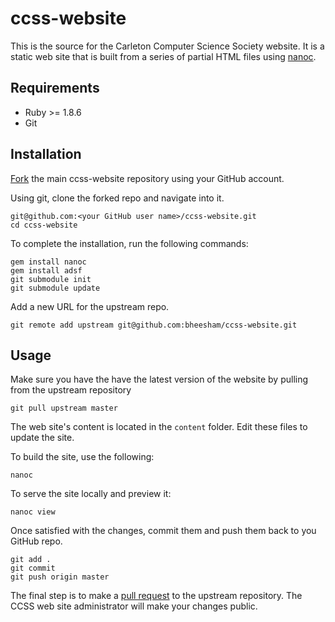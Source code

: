 ccss-website
============
This is the source for the Carleton Computer Science Society website. It is a
static web site that is built from a series of partial HTML files using
[nanoc](http://nanoc.ws/).

## Requirements
  * Ruby >= 1.8.6
  * Git

## Installation

[Fork](https://help.github.com/articles/fork-a-repo) the main ccss-website
repository using your GitHub account.

Using git, clone the forked repo and navigate into it.
```
git@github.com:<your GitHub user name>/ccss-website.git
cd ccss-website
```

To complete the installation, run the following commands:
```
gem install nanoc
gem install adsf
git submodule init
git submodule update
```

Add a new URL for the upstream repo.
```
git remote add upstream git@github.com:bheesham/ccss-website.git 
```

## Usage

Make sure you have the have the latest version of the website by pulling from
the upstream repository

```
git pull upstream master
```

The web site's content is located in the `content` folder. Edit these files to
update the site.

To build the site, use the following:
```
nanoc
```

To serve the site locally and preview it:
```
nanoc view
```

Once satisfied with the changes, commit them and push them back to you GitHub
repo.

```
git add .
git commit
git push origin master
```

The final step is to make a [pull
request](https://help.github.com/articles/using-pull-requests) to the upstream
repository. The CCSS web site administrator will make your changes public.

